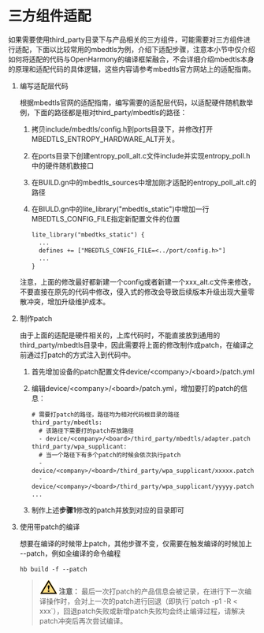 # 三方组件适配<a name="ZH-CN_TOPIC_0000001117478960"></a>

如果需要使用third\_party目录下与产品相关的三方组件，可能需要对三方组件进行适配，下面以比较常用的mbedtls为例，介绍下适配步骤，注意本小节中仅介绍如何将适配的代码与OpenHarmony的编译框架融合，不会详细介绍mbedtls本身的原理和适配代码的具体逻辑，这些内容请参考mbedtls官方网站上的适配指南。

1.  编写适配层代码

    根据mbedtls官网的适配指南，编写需要的适配层代码，以适配硬件随机数举例，下面的路径都是相对third\_party/mbedtls的路径：

    1.  拷贝include/mbedtls/config.h到ports目录下，并修改打开MBEDTLS\_ENTROPY\_HARDWARE\_ALT开关。
    2.  在ports目录下创建entropy\_poll\_alt.c文件include并实现entropy\_poll.h中的硬件随机数接口
    3.  在BUILD.gn中的mbedtls\_sources中增加刚才适配的entropy\_poll\_alt.c的路径
    4.  在BIULD.gn中的lite\_library\("mbedtls\_static"\)中增加一行MBEDTLS\_CONFIG\_FILE指定新配置文件的位置

        ```
        lite_library("mbedtks_static") {
          ...  
          defines += ["MBEDTLS_CONFIG_FILE=<../port/config.h>"]
          ...
        }
        ```


    注意，上面的修改最好都新建一个config或者新建一个xxx\_alt.c文件来修改，不要直接在原先的代码中修改，侵入式的修改会导致后续版本升级出现大量零散冲突，增加升级维护成本。

2.  制作patch

    由于上面的适配是硬件相关的，上库代码时，不能直接放到通用的third\_party/mbedtls目录中，因此需要将上面的修改制作成patch，在编译之前通过打patch的方式注入到代码中。

    1.  首先增加设备的patch配置文件device/<company\>/<board\>/patch.yml
    2.  编辑device/<company\>/<board\>/patch.yml，增加要打的patch的信息：

        ```
        # 需要打patch的路径，路径均为相对代码根目录的路径
        third_party/mbedtls:
          # 该路径下需要打的patch存放路径
          - device/<company>/<board>/third_party/mbedtls/adapter.patch
        third_party/wpa_supplicant:
          # 当一个路径下有多个patch的时候会依次执行patch
          - device/<company>/<board>/third_party/wpa_supplicant/xxxxx.patch
          - device/<company>/<board>/third_party/wpa_supplicant/yyyyy.patch
        ...
        ```

    3.  制作上述**步骤1**修改的patch并放到对应的目录即可

3.  使用带patch的编译

    想要在编译的时候带上patch，其他步骤不变，仅需要在触发编译的时候加上 --patch，例如全编译的命令编程

    ```
    hb build -f --patch
    ```

    >![](../public_sys-resources/icon-caution.gif) **注意：** 
    >最后一次打patch的产品信息会被记录，在进行下一次编译操作时，会对上一次的patch进行回退（即执行\`patch -p1 -R < xxx\`），回退patch失败或新增patch失败均会终止编译过程，请解决patch冲突后再次尝试编译。


